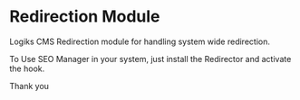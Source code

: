 # Redirection Module


Logiks CMS Redirection module for handling system wide redirection.

To Use SEO Manager in your system, just install the Redirector and activate the hook.

Thank you
